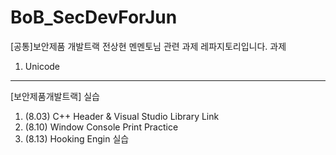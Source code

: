 # BoB_SecDevForJun
[공통]보안제품 개발트랙 전상현 멘멘토님 관련 과제 레파지토리입니다.
과제  
  1. Unicode
  
----
[보안제품개발트랙]
실습
  1. (8.03) C++ Header & Visual Studio Library Link
  2. (8.10) Window Console Print Practice
  3. (8.13) Hooking Engin 실습  
